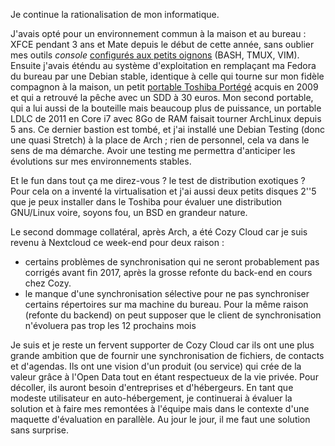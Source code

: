 <!-- title: Rationalisation de mon informatique -->
<!-- categories: Humeur Debian -->
<!-- tag: planet -->

Je continue la rationalisation de mon informatique.<!-- more -->

J'avais opté pour un environnement commun à la maison et au bureau : XFCE
pendant 3 ans et Mate depuis le début de cette année, sans oublier mes outils
*console* [configurés aux petits oignons](https://github.com/kianby/dotfiles)
(BASH, TMUX, VIM). Ensuite j'avais éténdu au système d'exploitation en
remplaçant ma Fedora du bureau par une Debian stable, identique à celle qui
tourne sur mon fidèle compagnon à la maison, un petit [portable Toshiba
Portégé](http://www.toshiba.fr/discontinued-products/portege-m800-10d) acquis
en 2009 et qui a retrouvé la pêche avec un SDD à 30 euros. Mon second portable,
qui a lui aussi de la bouteille mais beaucoup plus de puissance, un portable
LDLC de 2011 en Core i7 avec 8Go de RAM faisait tourner ArchLinux depuis 5 ans.
Ce dernier bastion est tombé, et j'ai installé une Debian Testing (donc une
quasi Stretch) à la place de Arch ; rien de personnel, cela va dans le sens de
ma démarche. Avoir une testing me permettra d'anticiper les évolutions sur mes
environnements stables.

Et le fun dans tout ça me direz-vous ? le test de distribution exotiques ? Pour
cela on a inventé la virtualisation et j'ai aussi deux petits disques 2''5 que
je peux installer dans le Toshiba pour évaluer une distribution GNU/Linux
voire, soyons fou, un BSD en grandeur nature.

Le second dommage collatéral, après Arch, a été Cozy Cloud car je suis revenu à
Nextcloud ce week-end pour deux raison :

* certains problèmes de synchronisation qui ne seront probablement pas corrigés
  avant fin 2017, après la grosse refonte du back-end en cours chez Cozy.
* le manque d'une synchronisation sélective pour ne pas synchroniser certains
  répertoires sur ma machine du bureau. Pour la même raison (refonte du
  backend) on peut supposer que le client de synchronisation n'évoluera pas trop
  les 12 prochains mois 

Je suis et je reste un fervent supporter de Cozy Cloud car ils ont une plus
grande ambition que de fournir une synchronisation de fichiers, de contacts et
d'agendas. Ils ont une vision d'un produit (ou service) qui crée de la valeur
grâce à l'Open Data tout en étant respectueux de la vie privée. Pour décoller,
ils auront besoin d'entreprises et d'hébergeurs. En tant que modeste
utilisateur en auto-hébergement, je continuerai à évaluer la solution et à
faire mes remontées à l'équipe mais dans le contexte d'une maquette
d'évaluation en parallèle. Au jour le jour, il me faut une solution sans
surprise.
